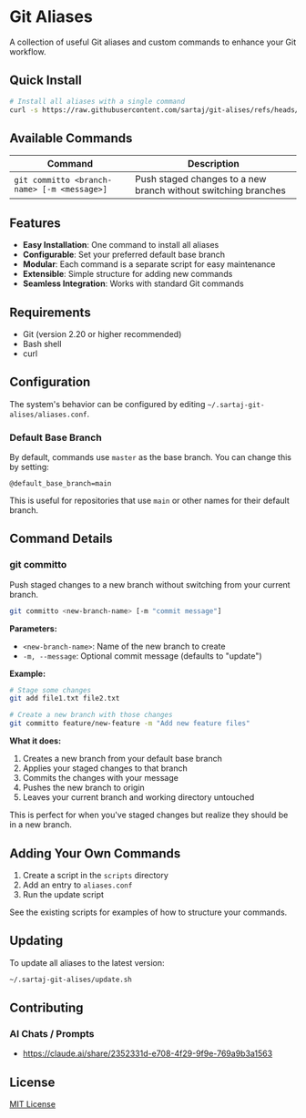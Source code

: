 # Git Aliases

A collection of useful Git aliases and custom commands to enhance your Git workflow.

## Quick Install

```bash
# Install all aliases with a single command
curl -s https://raw.githubusercontent.com/sartaj/git-alises/refs/heads/main/install.sh | bash
```

## Available Commands

| Command                                     | Description                                                    |
| ------------------------------------------- | -------------------------------------------------------------- |
| `git committo <branch-name> [-m <message>]` | Push staged changes to a new branch without switching branches |

## Features

- **Easy Installation**: One command to install all aliases
- **Configurable**: Set your preferred default base branch
- **Modular**: Each command is a separate script for easy maintenance
- **Extensible**: Simple structure for adding new commands
- **Seamless Integration**: Works with standard Git commands

## Requirements

- Git (version 2.20 or higher recommended)
- Bash shell
- curl

## Configuration

The system's behavior can be configured by editing `~/.sartaj-git-alises/aliases.conf`.

### Default Base Branch

By default, commands use `master` as the base branch. You can change this by setting:

```
@default_base_branch=main
```

This is useful for repositories that use `main` or other names for their default branch.

## Command Details

### git committo

Push staged changes to a new branch without switching from your current branch.

```bash
git committo <new-branch-name> [-m "commit message"]
```

**Parameters:**

- `<new-branch-name>`: Name of the new branch to create
- `-m, --message`: Optional commit message (defaults to "update")

**Example:**

```bash
# Stage some changes
git add file1.txt file2.txt

# Create a new branch with those changes
git committo feature/new-feature -m "Add new feature files"
```

**What it does:**

1. Creates a new branch from your default base branch
2. Applies your staged changes to that branch
3. Commits the changes with your message
4. Pushes the new branch to origin
5. Leaves your current branch and working directory untouched

This is perfect for when you've staged changes but realize they should be in a new branch.

## Adding Your Own Commands

1. Create a script in the `scripts` directory
2. Add an entry to `aliases.conf`
3. Run the update script

See the existing scripts for examples of how to structure your commands.

## Updating

To update all aliases to the latest version:

```bash
~/.sartaj-git-alises/update.sh
```

## Contributing

### AI Chats / Prompts

- https://claude.ai/share/2352331d-e708-4f29-9f9e-769a9b3a1563

## License

[MIT License](LICENSE)
